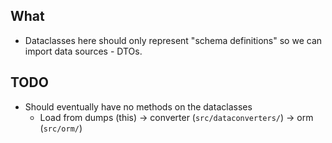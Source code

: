 ## What
- Dataclasses here should only represent "schema definitions" so we can import data sources - DTOs.

## TODO
- Should eventually have no methods on the dataclasses
    - Load from dumps (this) -> converter (`src/dataconverters/`) -> orm (`src/orm/`)